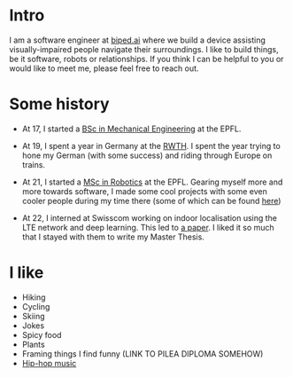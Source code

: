 
# Intro

I am a software engineer at [biped.ai](https://www.biped.ai) where we build a device assisting visually-impaired people navigate their surroundings. I like to build things, be it software, robots or relationships. If you think I can be helpful to you or would like to meet me, please feel free to reach out.

# Some history

- At 17, I started a [BSc in Mechanical Engineering](https://www.epfl.ch/education/bachelor/programs/mechanical-engineering/) at the EPFL. 
  
- At 19, I spent a year in Germany at the [RWTH](https://www.rwth-aachen.de). I spent the year trying to hone my German (with some success) and riding through Europe on trains.

- At 21, I started a [MSc in Robotics](https://www.epfl.ch/education/master/programs/robotics/) at the EPFL. Gearing myself more and more towards software, I made some cool projects with some even cooler people during my time there (some of which can be found [here](/projects))

- At 22, I interned at Swisscom working on indoor localisation using the LTE network and deep learning. This led to [a paper](https://arxiv.org/abs/2104.07963). I liked it so much that I stayed with them to write my Master Thesis.

# I like

- Hiking
- Cycling
- Skiing
- Jokes
- Spicy food
- Plants
- Framing things I find funny (LINK TO PILEA DIPLOMA SOMEHOW)
- [Hip-hop music](TODOSPOTIFYLINK)